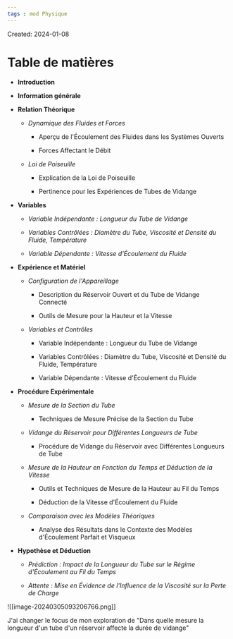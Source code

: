 ```yaml
---
tags : mod Physique
---
```

Created: 2024-01-08

# Table de matières

- **Introduction**
  
- **Information générale**
  
- **Relation Théorique**
  
  - *Dynamique des Fluides et Forces*
    
    - Aperçu de l'Écoulement des Fluides dans les Systèmes Ouverts
    
    - Forces Affectant le Débit
  
  - *Loi de Poiseuille*
    
    - Explication de la Loi de Poiseuille
    
    - Pertinence pour les Expériences de Tubes de Vidange

- **Variables**
  
  - *Variable Indépendante : Longueur du Tube de Vidange*
  
  - *Variables Contrôlées : Diamètre du Tube, Viscosité et Densité du Fluide, Température*
  
  - *Variable Dépendante : Vitesse d'Écoulement du Fluide*

- **Expérience et Matériel**
  
  - *Configuration de l'Appareillage*
    
    - Description du Réservoir Ouvert et du Tube de Vidange Connecté
    
    - Outils de Mesure pour la Hauteur et la Vitesse
  
  - *Variables et Contrôles*
    
    - Variable Indépendante : Longueur du Tube de Vidange
    
    - Variables Contrôlées : Diamètre du Tube, Viscosité et Densité du Fluide, Température
    
    - Variable Dépendante : Vitesse d'Écoulement du Fluide

- **Procédure Expérimentale**
  
  - *Mesure de la Section du Tube*
    
    - Techniques de Mesure Précise de la Section du Tube
  
  - *Vidange du Réservoir pour Différentes Longueurs de Tube*
    
    - Procédure de Vidange du Réservoir avec Différentes Longueurs de Tube
  
  - *Mesure de la Hauteur en Fonction du Temps et Déduction de la Vitesse*
    
    - Outils et Techniques de Mesure de la Hauteur au Fil du Temps
    
    - Déduction de la Vitesse d'Écoulement du Fluide
  
  - *Comparaison avec les Modèles Théoriques*
    
    - Analyse des Résultats dans le Contexte des Modèles d'Écoulement Parfait et Visqueux

- **Hypothèse et Déduction**
  
  - *Prédiction : Impact de la Longueur du Tube sur le Régime d'Écoulement au Fil du Temps*
  
  - *Attente : Mise en Évidence de l'Influence de la Viscosité sur la Perte de Charge*


![[image-20240305093206766.png]]


J'ai changer le focus de mon exploration de "Dans quelle mesure la longueur d'un tube d'un réservoir affecte la durée de vidange"
